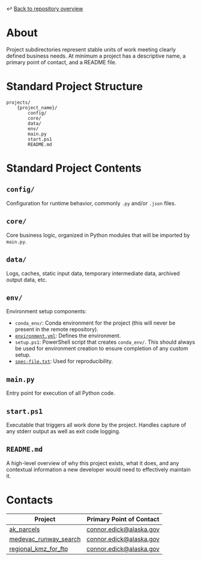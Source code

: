 ↩️ [Back to repository overview](../README.md)

# About
Project subdirectories represent stable units of work meeting clearly defined business needs. At minimum a project has a descriptive name, a primary point of contact, and a README file.

# Standard Project Structure 
```
projects/
	{project_name}/
		config/
		core/
		data/
		env/
		main.py
		start.ps1
		README.md
```

# Standard Project Contents

## `config/`
Configuration for runtime behavior, commonly `.py` and/or `.json` files.

## `core/`
Core business logic, organized in Python modules that will be imported by `main.py`.

## `data/`
Logs, caches, static input data, temporary intermediate data, archived output data, etc.

## `env/`
Environment setup components:

- `conda_env/`: Conda environment for the project (this will never be present in the remote repository).
- [`environment.yml`](https://docs.conda.io/projects/conda/en/latest/user-guide/tasks/manage-environments.html#creating-an-environment-file-manually): Defines the environment.
- `setup.ps1`: PowerShell script that creates `conda_env/`. This should always be used for environment creation to ensure completion of any custom setup.
- [`spec-file.txt`](https://docs.conda.io/projects/conda/en/latest/user-guide/tasks/manage-environments.html#building-identical-conda-environments): Used for reproducibility.

## `main.py`
Entry point for execution of all Python code.

## `start.ps1`
Executable that triggers all work done by the project. Handles capture of any stderr output as well as exit code logging.

## `README.md`
A high-level overview of why this project exists, what it does, and any contextual information a new developer would need to effectively maintain it.

# Contacts
| Project                                                  | Primary Point of Contact |
| -------------------------------------------------------- | ------------------------ |
| [ak_parcels](ak_parcels/README.md)                       | connor.edick@alaska.gov  |
| [medevac_runway_search](medevac_runway_search/README.md) | connor.edick@alaska.gov  |
| [regional_kmz_for_ftp](regional_kmz_for_ftp/README.md)   | connor.edick@alaska.gov  |
